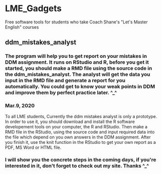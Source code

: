 # LME_Gadgets
Free software tools for students who take Coach Shane's "Let's Master English" courses

## ddm_mistakes_analyst
### The program will help you to get report on your mistakes in DDM assignment. It runs on RStudio and R, before you get it started, you should make a RMD file using the source code in the ddm_mistakes_analyst. The analyst will get the data you input in the RMD file and generate a report for you automatically. You could get to know your weak points in DDM and improve them by perfect practice later. ^_^

### Mar.9, 2020
To all LME students, 
Currently the ddm mistakes analyst is only a prototype. In order to use it, you should download and install the R software developement tools on your computer, the R and RStudio. Then make a RMD file in the RStudio, using the source code and input required data into the file which depend on you own answers in the DDM assignment. After you finish it, use the knit function in the RStudio to get your own report as a PDF, MS Word or HTML file.

### I will show you the concrete steps in the coming days, if you're interested in it, don't forget to check out my site. Thanks ^_^
